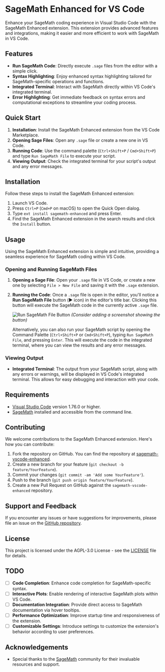 # SageMath Enhanced for VS Code

Enhance your SageMath coding experience in Visual Studio Code with the SageMath Enhanced extension. This extension provides advanced features and integrations, making it easier and more efficient to work with SageMath in VS Code.

## Features

- **Run SageMath Code**: Directly execute `.sage` files from the editor with a simple click.
- **Syntax Highlighting**: Enjoy enhanced syntax highlighting tailored for SageMath-specific operations and functions.
- **Integrated Terminal**: Interact with SageMath directly within VS Code's integrated terminal.
- **Error Highlighting**: Get immediate feedback on syntax errors and computational exceptions to streamline your coding process.

## Quick Start

1. **Installation**: Install the SageMath Enhanced extension from the VS Code Marketplace.
2. **Opening Sage Files**: Open any `.sage` file or create a new one in VS Code.
3. **Running Code**: Use the command palette (`Ctrl+Shift+P` / `Cmd+Shift+P`) and type `Run SageMath File` to execute your script.
4. **Viewing Output**: Check the integrated terminal for your script's output and any error messages.

## Installation

Follow these steps to install the SageMath Enhanced extension:

1. Launch VS Code.
2. Press `Ctrl+P` (`Cmd+P` on macOS) to open the Quick Open dialog.
3. Type `ext install sagemath-enhanced` and press Enter.
4. Find the SageMath Enhanced extension in the search results and click the `Install` button.

## Usage

Using the SageMath Enhanced extension is simple and intuitive, providing a seamless experience for SageMath coding within VS Code.

### Opening and Running SageMath Files

1. **Opening a Sage File**: Open your `.sage` file in VS Code, or create a new one by selecting `File > New File` and saving it with the `.sage` extension.

2. **Running the Code**: Once a `.sage` file is open in the editor, you'll notice a **Run SageMath File** button (▶️ icon) in the editor's title bar. Clicking this button will execute the SageMath code in the currently active `.sage` file.

    ![Run SageMath File Button](path/to/your/screenshot.png) *(Consider adding a screenshot showing the button)*

    Alternatively, you can also run your SageMath script by opening the Command Palette (`Ctrl+Shift+P` or `Cmd+Shift+P`), typing `Run SageMath File`, and pressing `Enter`. This will execute the code in the integrated terminal, where you can view the results and any error messages.

### Viewing Output

- **Integrated Terminal**: The output from your SageMath script, along with any errors or warnings, will be displayed in VS Code's integrated terminal. This allows for easy debugging and interaction with your code.

<!-- ### Additional Features

- **Syntax Highlighting**: Enjoy enhanced syntax highlighting specific to SageMath, making your code easier to read and understand.
- **Error Highlighting**: Get instant feedback on syntax errors and computational exceptions, helping you to quickly identify and resolve issues in your code.

By integrating SageMath directly into your VS Code environment, the SageMath Enhanced extension streamlines your mathematical and computational workflow, making it more efficient and enjoyable. -->

## Requirements

- [Visual Studio Code](https://code.visualstudio.com/) version 1.76.0 or higher.
- [SageMath](http://www.sagemath.org/) installed and accessible from the command line.

## Contributing

We welcome contributions to the SageMath Enhanced extension. Here's how you can contribute:

1. Fork the repository on GitHub. You can find the repository at [sagemath-vscode-enhanced](git@github.com:n-WN/sagemath-vscode-enhanced.git).
2. Create a new branch for your feature (`git checkout -b feature/YourFeature`).
3. Commit your changes (`git commit -am 'Add some YourFeature'`).
4. Push to the branch (`git push origin feature/YourFeature`).
5. Create a new Pull Request on GitHub against the `sagemath-vscode-enhanced` repository.

## Support and Feedback

If you encounter any issues or have suggestions for improvements, please file an issue on the [GitHub repository](https://github.com/n-WN/sagemath-vscode-enhanced/issues).

## License

This project is licensed under the AGPL-3.0 License - see the [LICENSE](LICENSE) file for details.

## TODO

- [ ] **Code Completion**: Enhance code completion for SageMath-specific syntax.
- [ ] **Interactive Plots**: Enable rendering of interactive SageMath plots within VS Code.
- [ ] **Documentation Integration**: Provide direct access to SageMath documentation via hover tooltips.
- [ ] **Performance Optimization**: Improve startup time and responsiveness of the extension.
- [ ] **Customizable Settings**: Introduce settings to customize the extension's behavior according to user preferences.

## Acknowledgements

- Special thanks to the [SageMath](http://www.sagemath.org/) community for their invaluable resources and support.
